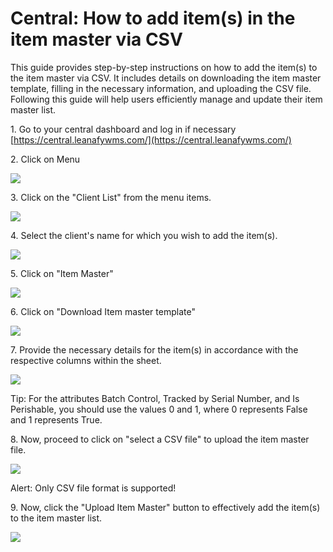 # Central: How to add item(s) in the item master via CSV

This guide provides step-by-step instructions on how to add the item(s) to the item master via CSV. It includes details on downloading the item master template, filling in the necessary information, and uploading the CSV file. Following this guide will help users efficiently manage and update their item master list.

1\. Go to your central dashboard and log in if necessary [https://central.leanafywms.com/](https://central.leanafywms.com/)


2\. Click on Menu

![](https://ajeuwbhvhr.cloudimg.io/colony-recorder.s3.amazonaws.com/files/2023-08-21/00797cf4-4013-44a8-b832-ccb6ae2e529d/ascreenshot.jpeg?tl_px=0,0&br_px=1719,961&force_format=png&width=1120.0&wat=1&wat_opacity=0.7&wat_gravity=northwest&wat_url=https://colony-recorder.s3.us-west-1.amazonaws.com/images/watermarks/FB923C_standard.png&wat_pad=66,49)


3\. Click on the "Client List" from the menu items.


![](https://ajeuwbhvhr.cloudimg.io/colony-recorder.s3.amazonaws.com/files/2023-08-21/a45c7a31-cdba-415f-b182-f0ea00bb20ea/user_cropped_screenshot.jpeg?tl_px=0,0&br_px=2293,1281&force_format=png&width=1120.0&wat=1&wat_opacity=0.7&wat_gravity=northwest&wat_url=https://colony-recorder.s3.us-west-1.amazonaws.com/images/watermarks/FB923C_standard.png&wat_pad=280,252)


4\. Select the client's name for which you wish to add the item(s).


![](https://ajeuwbhvhr.cloudimg.io/colony-recorder.s3.amazonaws.com/files/2023-08-21/3c4144eb-5414-4bcc-b793-6bfc1d80faa6/ascreenshot.jpeg?tl_px=119,227&br_px=2412,1508&force_format=png&width=1120.0&wat=1&wat_opacity=0.7&wat_gravity=northwest&wat_url=https://colony-recorder.s3.us-west-1.amazonaws.com/images/watermarks/FB923C_standard.png&wat_pad=524,277)


5\. Click on "Item Master"


![](https://ajeuwbhvhr.cloudimg.io/colony-recorder.s3.amazonaws.com/files/2023-08-21/91194555-f68d-4cf4-86d2-8431b7e948c5/ascreenshot.jpeg?tl_px=0,0&br_px=1719,961&force_format=png&width=1120.0&wat=1&wat_opacity=0.7&wat_gravity=northwest&wat_url=https://colony-recorder.s3.us-west-1.amazonaws.com/images/watermarks/FB923C_standard.png&wat_pad=300,171)


6\. Click on "Download Item master template"

![](https://ajeuwbhvhr.cloudimg.io/colony-recorder.s3.amazonaws.com/files/2023-08-21/c3e5aa4f-7941-4e15-96b5-c8517d2f2202/ascreenshot.jpeg?tl_px=0,644&br_px=1719,1606&force_format=png&width=1120.0&wat=1&wat_opacity=0.7&wat_gravity=northwest&wat_url=https://colony-recorder.s3.us-west-1.amazonaws.com/images/watermarks/FB923C_standard.png&wat_pad=296,285)


7\. Provide the necessary details for the item(s) in accordance with the respective columns within the sheet.

![](https://ajeuwbhvhr.cloudimg.io/colony-recorder.s3.amazonaws.com/files/2023-08-21/a00fcf87-c2eb-441a-a8e6-d62de004abf5/user_cropped_screenshot.jpeg?tl_px=0,0&br_px=2293,1133&force_format=png&width=1120.0&wat=1&wat_opacity=0.7&wat_gravity=northwest&wat_url=https://colony-recorder.s3.us-west-1.amazonaws.com/images/watermarks/FB923C_standard.png&wat_pad=-12,175)


Tip: For the attributes Batch Control, Tracked by Serial Number, and Is Perishable, you should use the values 0 and 1, where 0 represents False and 1 represents True.


8\. Now, proceed to click on "select a CSV file" to upload the item master file.

![](https://ajeuwbhvhr.cloudimg.io/colony-recorder.s3.amazonaws.com/files/2023-08-21/f8cb6b19-6f02-46e7-b83b-84899c0783d0/ascreenshot.jpeg?tl_px=0,644&br_px=1719,1606&force_format=png&width=1120.0&wat=1&wat_opacity=0.7&wat_gravity=northwest&wat_url=https://colony-recorder.s3.us-west-1.amazonaws.com/images/watermarks/FB923C_standard.png&wat_pad=264,509)


Alert: Only CSV file format is supported!


9\. Now, click the "Upload Item Master" button to effectively add the item(s) to the item master list.

![](https://ajeuwbhvhr.cloudimg.io/colony-recorder.s3.amazonaws.com/files/2023-08-21/d7b4b6cc-799b-42c8-be7e-afea0f8b8d6b/user_cropped_screenshot.jpeg?tl_px=0,0&br_px=2940,1606&force_format=png&width=1120.0&wat=1&wat_opacity=0.7&wat_gravity=northwest&wat_url=https://colony-recorder.s3.us-west-1.amazonaws.com/images/watermarks/FB923C_standard.png&wat_pad=413,527)
